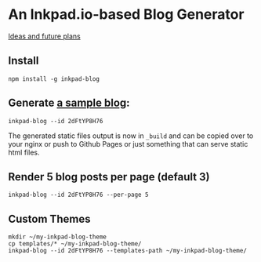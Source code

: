 # An Inkpad.io-based Blog Generator

[Ideas and future plans](http://www.inkpad.io/dpOnvOCG0r)


## Install

    npm install -g inkpad-blog


## Generate [a sample blog](http://www.inkpad.io/2dFtYP8H76):

    inkpad-blog --id 2dFtYP8H76

The generated static files output is now in `_build` and can be copied over to your nginx or push to Github Pages or just something that can serve static html files.


## Render 5 blog posts per page (default 3)

    inkpad-blog --id 2dFtYP8H76 --per-page 5


## Custom Themes

    mkdir ~/my-inkpad-blog-theme
    cp templates/* ~/my-inkpad-blog-theme/
    inkpad-blog --id 2dFtYP8H76 --templates-path ~/my-inkpad-blog-theme/

